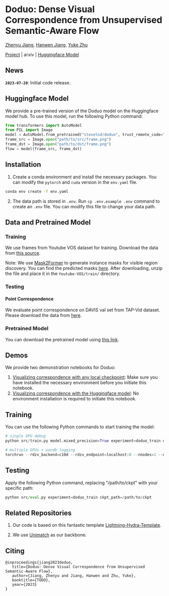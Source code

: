# Doduo: Dense Visual Correspondence from Unsupervised Semantic-Aware Flow

[Zhenyu Jiang](http://zhenyujiang.me), [Hanwen Jiang](https://hwjiang1510.github.io/), [Yuke Zhu](https://www.cs.utexas.edu/~yukez/)

[Project](https://ut-austin-rpl.github.io/Doduo/) | arxiv | [Huggingface Model](https://huggingface.co/stevetod/doduo)

## News

**`2023-07-20`**: Initial code release.

## Huggingface Model

We provide a pre-trained version of the Doduo model on the Huggingface model hub. To use this model, run the following Python command:

```python
from transformers import AutoModel
from PIL import Image
model = AutoModel.from_pretrained("stevetod/doduo", trust_remote_code=True)
frame_src = Image.open("path/to/src/frame.png")
frame_dst = Image.open("path/to/dst/frame.png")
flow = model(frame_src, frame_dst)
```

## Installation

1. Create a conda environment and install the necessary packages.
   You can modify the `pytorch` and `cuda` version in the `env.yaml` file.

```bash
conda env create -f env.yaml
```

2. The data path is stored in `.env`. Run `cp .env.example .env` command to create an `.env` file. You can modify this file to change your data path.

## Data and Pretrained Model

### Training

We use frames from Youtube VOS dataset for training. Download the data from [this source](https://youtube-vos.org/dataset/vis/).

Note: We use [Mask2Former](https://github.com/facebookresearch/Mask2Former) to generate instance masks for visible region discovery. You can find the predicted masks [here](https://utexas.box.com/s/201u9q9ldstfsn3xe5nh09x2emnvmp7k). After downloading, unzip the file and place it in the `Youtube-VOS/train/` directory.

### Testing

#### Point Correspondence

We evaluate point correspondence on DAVIS val set from TAP-Vid dataset. Please download the data from [here](https://storage.googleapis.com/dm-tapnet/tapvid_davis.zip).

### Pretrained Model

You can download the pretrained model using [this link](https://utexas.box.com/s/tbkm8ec7oi41iedz1n23kr65fsjfad1a).

## Demos

We provide two demonstration notebooks for Doduo:

1. [Visualizing correspondence with any local checkpoint](./notebooks/eg_demo_correspondence.ipynb): Make sure you have installed the necessary environment before you initiate this notebook.
2. [Visualizing correspondence with the Huggingface model](./notebooks/eg_demo_correspondence_huggingface.ipynb): No environment installation is required to initiate this notebook.

## Training

You can use the following Python commands to start training the model:

```Python
# single GPU debug
python src/train.py model.mixed_precision=True experiment=doduo_train debug=fdr

# multiple GPUs + wandb logging
torchrun --rdzv_backend=c10d --rdzv_endpoint=localhost:0 --nnodes=1 --nproc_per_node=4 src/train.py model.mixed_precision=True experiment=doduo_train logger=wandb_csv
```

## Testing

Apply the following Python command, replacing "/path/to/ckpt" with your specific path:

```Python
python src/eval.py experiment=doduo_train ckpt_path=/path/to/ckpt
```

## Related Repositories

1. Our code is based on this fantastic template [Lightning-Hydra-Template](https://github.com/ashleve/lightning-hydra-template).

2. We use [Unimatch](https://github.com/autonomousvision/unimatch) as our backbone.

## Citing

```
@inproceedings{jiang2023doduo,
   title={Doduo: Dense Visual Correspondence from Unsupervised Semantic-Aware Flow},
   author={Jiang, Zhenyu and Jiang, Hanwen and Zhu, Yuke},
   booktitle={TODO},
   year={2023}
}
```
